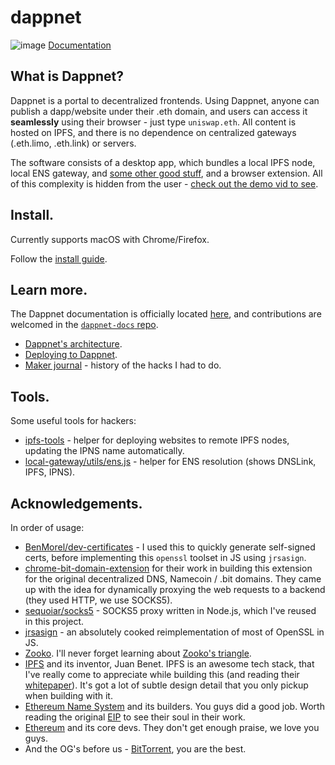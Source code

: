dappnet
=======

![image](https://user-images.githubusercontent.com/584141/190630673-3aea2cd3-0f41-46d3-a06a-84c1f7da3e1b.png) [Documentation](https://liamzebedee.gitbook.io/dappnet/)

## What is Dappnet?

Dappnet is a portal to decentralized frontends. Using Dappnet, anyone can publish a dapp/website under their .eth domain, and users can access it **seamlessly** using their browser - just type `uniswap.eth`. All content is hosted on IPFS, and there is no dependence on centralized gateways (.eth.limo, .eth.link) or servers.

The software consists of a desktop app, which bundles a local IPFS node, local ENS gateway, and [some other good stuff](./DESIGN.md), and a browser extension. All of this complexity is hidden from the user - [check out the demo vid to see](https://i.imgur.com/EWdEqeZ.mp4).

## Install.

Currently supports macOS with Chrome/Firefox.

Follow the [install guide](https://liamzebedee.gitbook.io/dappnet/install/guide).

## Learn more.

The Dappnet documentation is officially located [here](https://liamzebedee.gitbook.io/dappnet/), and contributions are welcomed in the [`dappnet-docs` repo](https://github.com/liamzebedee/dappnet-docs).

 - [Dappnet's architecture](https://liamzebedee.gitbook.io/dappnet/overview/technical-architecture).
 - [Deploying to Dappnet](https://liamzebedee.gitbook.io/dappnet/deploying-to-dappnet/overview).
 - [Maker journal](./MAKER-JOURNAL.md) - history of the hacks I had to do.

## Tools.

Some useful tools for hackers:

 - [ipfs-tools](./ipfs-tools/) - helper for deploying websites to remote IPFS nodes, updating the IPNS name automatically.
 - [local-gateway/utils/ens.js](./local-gateway/utils/ens.js) - helper for ENS resolution (shows DNSLink, IPFS, IPNS).

## Acknowledgements.

In order of usage:

 - [BenMorel/dev-certificates](https://github.com/BenMorel/dev-certificates) - I used this to quickly generate self-signed certs, before implementing this `openssl` toolset in JS using `jrsasign`.
 - [chrome-bit-domain-extension](https://github.com/Tagide/chrome-bit-domain-extension.git) for their work in building this extension for the original decentralized DNS, Namecoin / .bit domains. They came up with the idea for dynamically proxying the web requests to a backend (they used HTTP, we use SOCKS5).
 - [sequoiar/socks5](https://github.com/sequoiar/socks5) - SOCKS5 proxy written in Node.js, which I've reused in this project.
 - [jrsasign](https://github.com/kjur/jsrsasign) - an absolutely cooked reimplementation of most of OpenSSL in JS.
 - [Zooko](https://en.wikipedia.org/wiki/Zooko_Wilcox-O%27Hearn). I'll never forget learning about [Zooko's triangle](https://en.wikipedia.org/wiki/Zooko%27s_triangle).
 - [IPFS](https://docs.ipfs.io/) and its inventor, Juan Benet. IPFS is an awesome tech stack, that I've really come to appreciate while building this (and reading their [whitepaper](https://raw.githubusercontent.com/ipfs/ipfs/master/papers/ipfs-cap2pfs/ipfs-p2p-file-system.pdf)). It's got a lot of subtle design detail that you only pickup when building with it.
 - [Ethereum Name System](https://docs.ens.domains/) and its builders. You guys did a good job. Worth reading the original [EIP](https://eips.ethereum.org/EIPS/eip-137) to see their soul in their work.
 - [Ethereum](https://ethereum.org) and its core devs. They don't get enough praise, we love you guys.
 - And the OG's before us - [BitTorrent](https://en.wikipedia.org/wiki/BitTorrent), you are the best.
